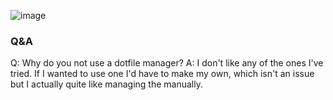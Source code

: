 ![image](https://github.com/user-attachments/assets/c273d9fe-4c3e-45f0-81af-1587be258b27)
### Q&A
Q: Why do you not use a dotfile manager?
A: I don't like any of the ones I've tried. If I wanted to use one I'd have to make my own, which isn't an issue but I actually quite like managing the manually.
